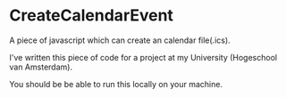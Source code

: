 # CreateCalendarEvent
A piece of javascript which can create an calendar file(.ics). 

I've written this piece of code for a project at my University (Hogeschool van Amsterdam).

You should be be able to run this locally on your machine. 
 
